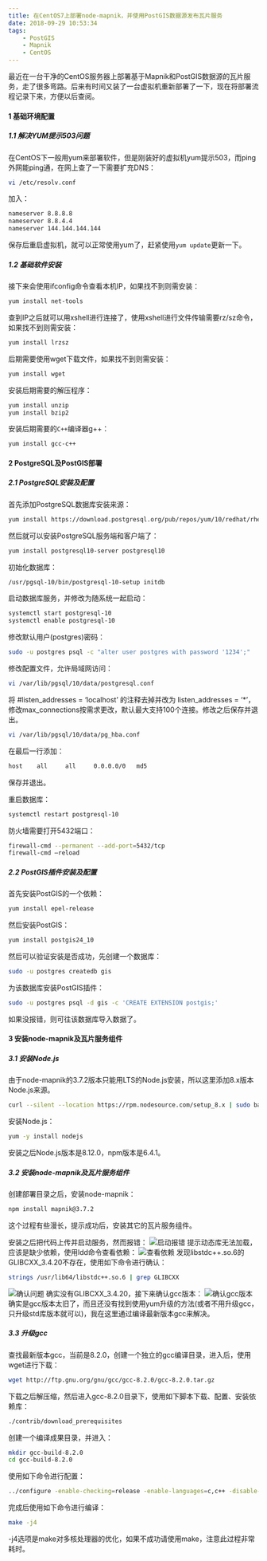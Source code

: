```yaml
---
title: 在CentOS7上部署node-mapnik，并使用PostGIS数据源发布瓦片服务
date: 2018-09-29 10:53:34
tags: 
	- PostGIS
	- Mapnik
	- CentOS
---
```


最近在一台干净的CentOS服务器上部署基于Mapnik和PostGIS数据源的瓦片服务，走了很多弯路。后来有时间又装了一台虚拟机重新部署了一下，现在将部署流程记录下来，方便以后查阅。

#### 1 基础环境配置

##### 1.1 解决YUM提示503问题

在CentOS下一般用yum来部署软件，但是刚装好的虚拟机yum提示503，而ping外网能ping通，在网上查了一下需要扩充DNS：
```bash
vi /etc/resolv.conf
```

加入：
```bash
nameserver 8.8.8.8
nameserver 8.8.4.4
nameserver 144.144.144.144
```
保存后重启虚拟机，就可以正常使用yum了，赶紧使用`yum update`更新一下。

##### 1.2 基础软件安装
接下来会使用ifconfig命令查看本机IP，如果找不到则需安装：
```bash
yum install net-tools
```

查到IP之后就可以用xshell进行连接了，使用xshell进行文件传输需要rz/sz命令，如果找不到则需安装：
```bash
yum install lrzsz
```

后期需要使用wget下载文件，如果找不到则需安装：
```bash
yum install wget
```

安装后期需要的解压程序：
```bash
yum install unzip
yum install bzip2
```

安装后期需要的`C++`编译器g++：
```bash
yum install gcc-c++
```


#### 2 PostgreSQL及PostGIS部署

##### 2.1 PostgreSQL安装及配置

首先添加PostgreSQL数据库安装来源：
```bash
yum install https://download.postgresql.org/pub/repos/yum/10/redhat/rhel-7-x86_64/pgdg-redhat10-10-2.noarch.rpm
```

然后就可以安装PostgreSQL服务端和客户端了：
```bash
yum install postgresql10-server postgresql10
```

初始化数据库：
```bash
/usr/pgsql-10/bin/postgresql-10-setup initdb
```

启动数据库服务，并修改为随系统一起启动：
```bash
systemctl start postgresql-10
systemctl enable postgresql-10
```

修改默认用户(postgres)密码：
```bash
sudo -u postgres psql -c "alter user postgres with password '1234';"
```

修改配置文件，允许局域网访问：
```bash
vi /var/lib/pgsql/10/data/postgresql.conf
```

将 #listen_addresses = ‘localhost’ 的注释去掉并改为 listen_addresses = ‘*’，修改max_connections按需求更改，默认最大支持100个连接。修改之后保存并退出。

```bash
vi /var/lib/pgsql/10/data/pg_hba.conf
```

在最后一行添加：
```bash
host	all		all		0.0.0.0/0	md5
```
保存并退出。

重启数据库：
```bash
systemctl restart postgresql-10
```

防火墙需要打开5432端口：
```bash
firewall-cmd --permanent --add-port=5432/tcp
firewall-cmd —reload
```

##### 2.2 PostGIS插件安装及配置
首先安装PostGIS的一个依赖：
```bash
yum install epel-release
```

然后安装PostGIS：
```bash
yum install postgis24_10
```

然后可以验证安装是否成功，先创建一个数据库：
```bash
sudo -u postgres createdb gis
```

为该数据库安装PostGIS插件：
```bash
sudo -u postgres psql -d gis -c 'CREATE EXTENSION postgis;'
```

如果没报错，则可往该数据库导入数据了。

#### 3 安装node-mapnik及瓦片服务组件

##### 3.1 安装Node.js
由于node-mapnik的3.7.2版本只能用LTS的Node.js安装，所以这里添加8.x版本Node.js来源。
```bash
curl --silent --location https://rpm.nodesource.com/setup_8.x | sudo bash -
```

安装Node.js：
```bash
yum -y install nodejs
```

安装之后Node.js版本是8.12.0，npm版本是6.4.1。

##### 3.2 安装node-mapnik及瓦片服务组件

创建部署目录之后，安装node-mapnik：
```bash
npm install mapnik@3.7.2
```

这个过程有些漫长，提示成功后，安装其它的瓦片服务组件。

安装之后把代码上传并启动服务，然而报错：
![启动报错](usenodemapnikwithpostgisoncentos/1.png)
提示动态库无法加载，应该是缺少依赖，使用ldd命令查看依赖：
![查看依赖](usenodemapnikwithpostgisoncentos/2.png)
发现libstdc++.so.6的GLIBCXX_3.4.20不存在，使用如下命令进行确认：
```bash
strings /usr/lib64/libstdc++.so.6 | grep GLIBCXX
```
![确认问题](usenodemapnikwithpostgisoncentos/3.png)
确实没有GLIBCXX_3.4.20，接下来确认gcc版本：
![确认gcc版本](usenodemapnikwithpostgisoncentos/4.png)
确实是gcc版本太旧了，而且还没有找到使用yum升级的方法(或者不用升级gcc，只升级std库版本就可以)，我在这里通过编译最新版本gcc来解决。

##### 3.3 升级gcc

查找最新版本gcc，当前是8.2.0，创建一个独立的gcc编译目录，进入后，使用wget进行下载：
```bash
wget http://ftp.gnu.org/gnu/gcc/gcc-8.2.0/gcc-8.2.0.tar.gz
```

下载之后解压缩，然后进入gcc-8.2.0目录下，使用如下脚本下载、配置、安装依赖库：
```bash
./contrib/download_prerequisites
```

创建一个编译成果目录，并进入：
```bash
mkdir gcc-build-8.2.0
cd gcc-build-8.2.0
```

使用如下命令进行配置：
```bash
../configure -enable-checking=release -enable-languages=c,c++ -disable-multilib
```

完成后使用如下命令进行编译：
```bash
make -j4
```
-j4选项是make对多核处理器的优化，如果不成功请使用make，注意此过程非常耗时。



